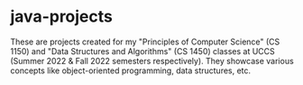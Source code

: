 # java-projects
These are projects created for my "Principles of Computer Science" (CS 1150) and "Data Structures and Algorithms" (CS 1450) classes at UCCS (Summer 2022 &amp; Fall 2022 semesters respectively). They showcase various concepts like object-oriented programming, data structures, etc.
